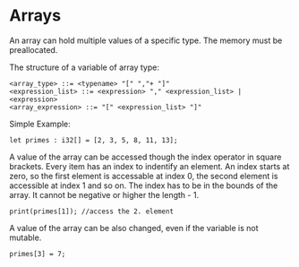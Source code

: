 # Arrays

An array can hold multiple values of a specific type. The memory must be preallocated.

The structure of a variable of array type:
```ebnf
<array_type> ::= <typename> "[" ","+ "]"
<expression_list> ::= <expression> "," <expression_list> | <expression>
<array_expression> ::= "[" <expression_list> "]"
```


Simple Example:

```back
let primes : i32[] = [2, 3, 5, 8, 11, 13];
```

A value of the array can be accessed though the index operator in square brackets. Every item has an index to indentify an element. An index starts at zero, so the first element is accessable at index 0, the second element is accessible at index 1 and so on. The index has to be in the bounds of the array. It cannot be negative or higher the length - 1.

```back
print(primes[1]); //access the 2. element
```

A value of the array can be also changed, even if the variable is not mutable. 

```back
primes[3] = 7;
```

